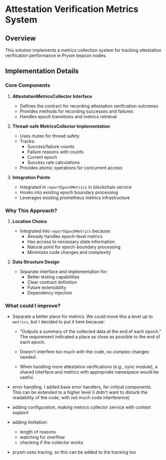 # Attestation Verification Metrics System

## Overview

This solution implements a metrics collection system for tracking attestation verification performance in Prysm beacon
nodes.

## Implementation Details

### Core Components

1. **AttestationMetricsCollector Interface**
    - Defines the contract for recording attestation verification outcomes
    - Provides methods for recording successes and failures
    - Handles epoch transitions and metrics retrieval

2. **Thread-safe MetricsCollector Implementation**
    - Uses mutex for thread safety
    - Tracks:
        - Success/failure counts
        - Failure reasons with counts
        - Current epoch
        - Success rate calculations
    - Provides atomic operations for concurrent access

3. **Integration Points**
    - Integrated in `reportEpochMetrics` in blockchain service
    - Hooks into existing epoch boundary processing
    - Leverages existing prometheus metrics infrastructure

### Why This Approach?

1. **Location Choice**
    - Integrated into `reportEpochMetrics` because:
        - Already handles epoch-level metrics
        - Has access to necessary state information
        - Natural point for epoch-boundary processing
        - Minimizes code changes and complexity

2. **Data Structure Design**
    - Separate interface and implementation for:
        - Better testing capabilities
        - Clear contract definition
        - Future extensibility
        - Dependency injection

### What could I improve?

- Separate a better place for metrics. We could move this a level up to `metrics`, but I decided to put it here because:
    - “Outputs a summary of the collected data at the end of each epoch.” The requirement indicated a place as close as
      possible to the end of each epoch.
    - Doesn't interfere too much with the code, no complex changes needed.

    - When handling more attestation verifications (e.g., sync module), a shared interface and metrics with appropriate
      namespace would be useful.

- error handling. I added base error handlers, for critical components. This can be extended to a higher level (I didn't
  want to disturb the readability of the code, with not much code interference)

- adding configuration, making metrics collector service with context support
- adding limitation:
    - length of reasons
    - watching for overflow
    - checking if the collector works
- prysm uses tracing, so this can be added to the tracking too